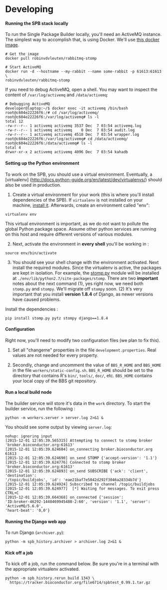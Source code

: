 Developing
==========

#### Running the SPB stack locally
To run the Single Package Builder locally, you'll need an ActiveMQ instance.  The
simplest way to accomplish that, is using Docker. We'll use [this docker image](https://github.com/disaster37/activemq).  

```
# Get the image
docker pull robinvdvleuten/rabbitmq-stomp

# Start ActiveMQ
docker run -d --hostname --my-rabbit --name some-rabbit -p 61613:61613 \
robinvdvleuten/rabbitmq-stomp
```
If you need to debug ActiveMQ, open a shell.  You may want to inspect the content
of `/var/log/activemq` and `/data/activemq`:
```
# Debugging ActiveMQ
developer@laptop:~/$ docker exec -it activemq /bin/bash
root@c604e22226f6:/# cd /var/log/activemq/
root@c604e22226f6:/var/log/activemq# ls -l
total 12
-rw-r--r-- 1 activemq activemq 3537 Dec  7 03:54 activemq.log
-rw-r--r-- 1 activemq activemq    0 Dec  7 03:54 audit.log
-rw-r--r-- 1 activemq activemq 4518 Dec  7 03:54 wrapper.log
root@c604e22226f6:/var/log/activemq# cd /data/activemq/
root@c604e22226f6:/data/activemq# ls -l
total 4
drwxr-xr-x 2 activemq activemq 4096 Dec  7 03:54 kahadb

```
#### Setting up the Python environment

To work on the SPB, you should use a virtual environment.  Eventually, a
[virtualenv] (http://docs.python-guide.org/en/latest/dev/virtualenvs/) should also
be used in production.

1. Create a virtual environment for your work (this is where you'll install dependencies
  of the SPB).  If `virtualenv` is not installed on your machine,
  [install it](http://virtualenv.readthedocs.org/en/latest/installation.html).  Afterwards,
  create an environment called "env":
  ```
  virtualenv env
  ```
  This virtual environment is important, as we do not want to pollute the
  global Python package space.  Assume other python services are running
  on this host and require different versions of various modules.

2. Next, activate the environment in **every shell** you'll be working in :
  ```
  source env/bin/activate
  ```
3. You should see your shell change with the environment activated.  Next
  install the required modules.  Since the virtualenv is active, the packages
  are kept in isolation.  For example, the
  [stomp.py](https://github.com/jasonrbriggs/stomp.py) module will be installed
  at `./env/lib/python2.7/site-packages/stomp`.  There are two **important**
  notes about the next command (1), yes right now, we need both `stomp.py`
  and `stompy`.  We'll migrate off `stompy` soon.  (2) It's very important
  that you install **version 1.8.4** of Django, as newer versions have caused
  problems.

  Install the dependencies :

  ```
  pip install stomp.py pytz stompy django==1.8.4
  ```

#### Configuration
Right now, you'll need to modify two configuration files (we plan to fix this).

1. Set all "changeme" properties in the file `development.properties`.  Real values are
not needed for every property.

2. Secondly, change and uncomment the value of `BBS_R_HOME` and `BBS_HOME` in the
file `workers/static-config.sh`.  `BBS_R_HOME` should be set to the directory that
contains R's `bin/`, `tools/`, `doc/`, etc.  `BBS_HOME` contains your local copy
of the BBS git repository.

#### Run a local build node
The builder service will store it's data in the `work` directory.  To start the
builder service, run the following :
  ```
  python -m workers.server > server.log 2>&1 &
  ```
  You should see some output by viewing `server.log`:

  ```
  nohup: ignoring input
  [2015-12-01 12:05:39.565315] Attempting to connect to stomp broker
'broker.bioconductor.org:61613'
  [2015-12-01 12:05:39.624604] on_connecting broker.bioconductor.org 61613
  [2015-12-01 12:05:39.624690] on_send STOMP {'accept-version': '1.1'}
  [2015-12-01 12:05:39.624776] Connected to stomp broker 'broker.bioconductor.org:61613'
  [2015-12-01 12:05:39.624893] on_send SUBSCRIBE {'ack': 'client', 'destination':
'/topic/buildjobs', 'id': 'eae21baf7e5042d292f3046a28334b7d'}
  [2015-12-01 12:05:39.624924] Subscribed to channel /topic/buildjobs
  [2015-12-01 12:05:39.624977]  [*] Waiting for messages. To exit press CTRL+C
  [2015-12-01 12:05:39.664368] on_connected {'session':
'ID:broker-46292-1448469945488-2:60', 'version': '1.1', 'server': 'ActiveMQ/5.6.0',
'heart-beat': '0,0'}

  ```

#### Running the Django web app
  To run Django (`archiver.py`):
  ```
  python -m spb_history.archiver > archiver.log 2>&1 &
  ```

#### Kick off a job
To kick off a job, run the command below.  Be sure you're in a terminal with the
appropriate virtualenv activated.
```
python -m spb_history.rerun_build 1343 \
  https://tracker.bioconductor.org/file6714/spbtest_0.99.1.tar.gz
```
